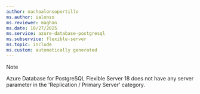 ```yaml
---
author: nachoalonsoportillo
ms.author: ialonso
ms.reviewer: maghan
ms.date: 10/27/2025
ms.service: azure-database-postgresql
ms.subservice: flexible-server
ms.topic: include
ms.custom: automatically generated
---
```

> [!NOTE]
> Azure Database for PostgreSQL Flexible Server 18 does not have any server parameter in the 'Replication / Primary Server' category.
